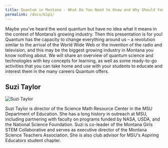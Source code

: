```yaml
---
title: Quantum in Montana - What Do You Need to Know and Why Should You Care?
permalink: /docs/b1p1/
---
```


Maybe you’ve heard the word quantum but have no idea what it means in the context of Montana’s growing industry. Then this presentation is for you! Quantum has the capacity to change everything around us – a revolution similar to the arrival of the World Wide Web or the invention of the radio and television, and this may be the biggest growing industry in Montana you know nothing about. We will share an overview of quantum science and technologies with key concepts for learning, as well as some ready-to-go activities that you can take home and use with your students to educate and interest them in the many careers Quantum offers. 

## Suzi Taylor

![Suzi Taylor](../monday/breakout1/images/taylor.jpeg)

Suzi Taylor is director of the Science Math Resource Center in the MSU Department of Education. She has a long history in outreach at MSU, including partnering with faculty on programs funded by NASA, USDA, and the National Science Foundation. Suzi is co-leader of the Montana Girls STEM Collaborative and serves as executive director of the Montana Science Teachers Association. She is also club advisor for MSU's Aspiring Educators student chapter.